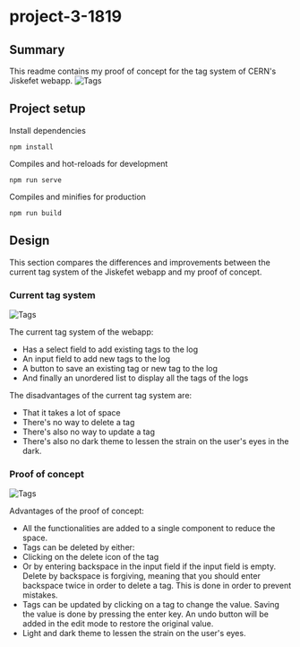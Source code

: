 # project-3-1819

## Summary
This readme contains my proof of concept for the tag system of CERN's Jiskefet webapp.
![Tags](../master/docs/new-tags.jpg)

## Project setup
Install dependencies
```
npm install
```

Compiles and hot-reloads for development
```
npm run serve
```

Compiles and minifies for production
```
npm run build
```

## Design
This section compares the differences and improvements between the current tag system of the Jiskefet webapp and my proof of concept.

### Current tag system
![Tags](../master/docs/current-tags.jpg)

The current tag system of the webapp:
- Has a select field to add existing tags to the log
- An input field to add new tags to the log
- A button to save an existing tag or new tag to the log
- And finally an unordered list to display all the tags of the logs

The disadvantages of the current tag system are:
- That it takes a lot of space
- There's no way to delete a tag
- There's also no way to update a tag
- There's also no dark theme to lessen the strain on the user's eyes in the dark.

### Proof of concept
![Tags](../master/docs/new-tags.jpg)

Advantages of the proof of concept:
- All the functionalities are added to a single component to reduce the space.
- Tags can be deleted by either:
- Clicking on the delete icon of the tag 
- Or by entering backspace in the input field if the input field is empty. Delete by backspace is forgiving, meaning that you should enter backspace twice in order to delete a tag. This is done in order to prevent mistakes.
- Tags can be updated by clicking on a tag to change the value. Saving the value is done by pressing the enter key. An undo button will be added in the edit mode to restore the original value.
- Light and dark theme to lessen the strain on the user's eyes.

